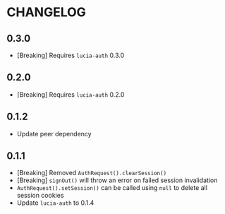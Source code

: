 # CHANGELOG

## 0.3.0

- [Breaking] Requires `lucia-auth` 0.3.0

## 0.2.0

- [Breaking] Requires `lucia-auth` 0.2.0

## 0.1.2

- Update peer dependency

## 0.1.1

- [Breaking] Removed `AuthRequest().clearSession()`
- [Breaking] `signOut()` will throw an error on failed session invalidation
- `AuthRequest().setSession()` can be called using `null` to delete all session cookies
- Update `lucia-auth` to 0.1.4